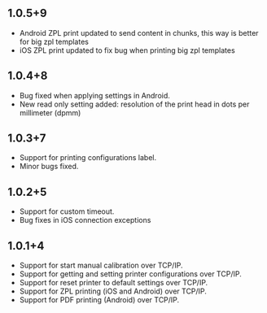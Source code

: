 ## 1.0.5+9
* Android ZPL print updated to send content in chunks, this way is better for big zpl templates
* iOS ZPL print updated to fix bug when printing big zpl templates

## 1.0.4+8
* Bug fixed when applying settings in Android.
* New read only setting added: resolution of the print head in dots per millimeter (dpmm)

## 1.0.3+7

* Support for printing configurations label.
* Minor bugs fixed.


## 1.0.2+5

* Support for custom timeout.
* Bug fixes in iOS connection exceptions


## 1.0.1+4

* Support for start manual calibration over TCP/IP.
* Support for getting and setting printer configurations over TCP/IP.
* Support for reset printer to default settings over TCP/IP.
* Support for ZPL printing (iOS and Android) over TCP/IP.
* Support for PDF printing (Android) over TCP/IP.